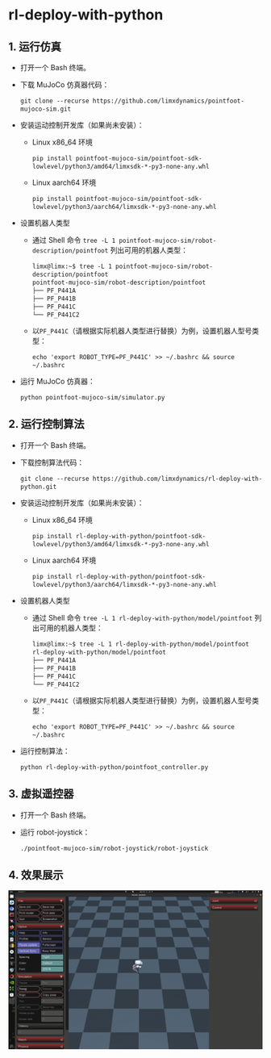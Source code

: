 # rl-deploy-with-python



## 1. 运行仿真

- 打开一个 Bash 终端。

- 下载 MuJoCo 仿真器代码： 

  ```
  git clone --recurse https://github.com/limxdynamics/pointfoot-mujoco-sim.git
  ```

- 安装运动控制开发库（如果尚未安装）：

  - Linux x86_64 环境

    ```
    pip install pointfoot-mujoco-sim/pointfoot-sdk-lowlevel/python3/amd64/limxsdk-*-py3-none-any.whl
    ```

  - Linux aarch64 环境

    ```
    pip install pointfoot-mujoco-sim/pointfoot-sdk-lowlevel/python3/aarch64/limxsdk-*-py3-none-any.whl
    ```

- 设置机器人类型

  - 通过 Shell 命令 `tree -L 1 pointfoot-mujoco-sim/robot-description/pointfoot` 列出可用的机器人类型：
  
    ```
    limx@limx:~$ tree -L 1 pointfoot-mujoco-sim/robot-description/pointfoot
    pointfoot-mujoco-sim/robot-description/pointfoot
    ├── PF_P441A
    ├── PF_P441B
    ├── PF_P441C
    └── PF_P441C2
    
    ```
  
  - 以`PF_P441C`（请根据实际机器人类型进行替换）为例，设置机器人型号类型：
  
    ```
    echo 'export ROBOT_TYPE=PF_P441C' >> ~/.bashrc && source ~/.bashrc
    ```
  
- 运行 MuJoCo 仿真器：

  ```
  python pointfoot-mujoco-sim/simulator.py
  ```
  


## 2. 运行控制算法

- 打开一个 Bash 终端。

- 下载控制算法代码：

  ```
  git clone --recurse https://github.com/limxdynamics/rl-deploy-with-python.git
  ```
  
- 安装运动控制开发库（如果尚未安装）：

  - Linux x86_64 环境

    ```
    pip install rl-deploy-with-python/pointfoot-sdk-lowlevel/python3/amd64/limxsdk-*-py3-none-any.whl
    ```

  - Linux aarch64 环境

    ```
    pip install rl-deploy-with-python/pointfoot-sdk-lowlevel/python3/aarch64/limxsdk-*-py3-none-any.whl
    ```

- 设置机器人类型

  - 通过 Shell 命令 `tree -L 1 rl-deploy-with-python/model/pointfoot` 列出可用的机器人类型：

    ```
    limx@limx:~$ tree -L 1 rl-deploy-with-python/model/pointfoot
    rl-deploy-with-python/model/pointfoot
    ├── PF_P441A
    ├── PF_P441B
    ├── PF_P441C
    └── PF_P441C2
    
    ```

  - 以`PF_P441C`（请根据实际机器人类型进行替换）为例，设置机器人型号类型：

    ```
    echo 'export ROBOT_TYPE=PF_P441C' >> ~/.bashrc && source ~/.bashrc
    ```

- 运行控制算法：

  ```
  python rl-deploy-with-python/pointfoot_controller.py
  ```

## 3. 虚拟遥控器

- 打开一个 Bash 终端。

- 运行 robot-joystick：

  ```
  ./pointfoot-mujoco-sim/robot-joystick/robot-joystick
  ```

## 4. 效果展示
![](doc/simulator.gif)

